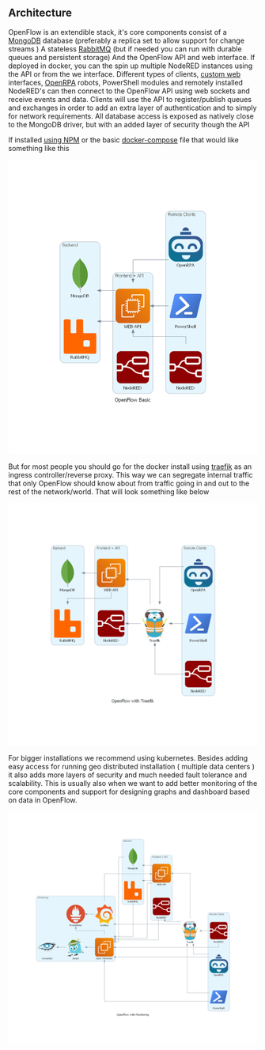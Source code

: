 ## Architecture

OpenFlow is an extendible stack, it's core components consist of a [MongoDB](https://www.mongodb.com/) database (preferably a replica set to allow support for change streams )
A stateless [RabbitMQ](https://www.rabbitmq.com/) (but if needed you can run with durable queues and persistent storage)
And the OpenFlow API and web interface.
If deployed in docker, you can the spin up multiple NodeRED instances using the API or from the we interface.
Different types of clients, [custom web](https://github.com/open-rpa/openflow-web-angular11-template) interfaces, [OpenRPA](https://github.com/open-rpa/openrpa) robots, PowerShell modules and remotely installed NodeRED's can then connect to the OpenFlow API using web sockets and receive events and data. Clients will use the API to register/publish queues and exchanges in order to add an extra layer of authentication and to simply for network requirements. All database access is exposed as natively close to the MongoDB driver, but with an added layer of security though the API

If installed [using NPM](https://openflow.openiap.io/npmopenflow) or the basic [docker-compose](https://github.com/open-rpa/openflow/blob/master/docker-compose.yml) file that would like something like this

![openflow_basic](architecture/openflow_basic.png)

But for most people you should go for the docker install using [traefik](https://traefik.io/) as an ingress controller/reverse proxy. This way we can segregate internal traffic that only OpenFlow should know about from traffic going in and out to the rest of the network/world. That will look something like below

![openflow_traefik](architecture/openflow_with_traefik.png)

For bigger installations we recommend using kubernetes. Besides adding easy access for running geo distributed installation ( multiple data centers ) it also adds more layers of security and much needed fault tolerance and scalability. This is usually also when we want to add better monitoring of the core components and support for designing graphs and dashboard based on data in OpenFlow.

![openflow_with_otel](architecture/openflow_with_monitoring.png)